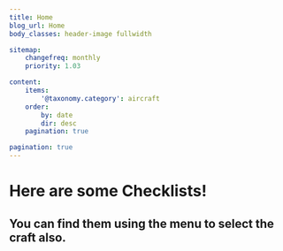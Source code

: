 ```yaml
---
title: Home
blog_url: Home
body_classes: header-image fullwidth

sitemap:
    changefreq: monthly
    priority: 1.03

content:
    items: 
        '@taxonomy.category': aircraft
    order:
        by: date
        dir: desc
    pagination: true

pagination: true
---
```


# Here are some Checklists!

## You can find them using the menu to select the craft also.
